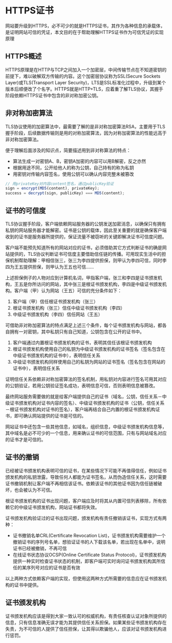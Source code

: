 # HTTPS证书  
网站要升级到HTTPS，必不可少的就是HTTPS证书，其作为各种信息的承载体，是证明网站可信的凭证，本文目的在于帮助理解HTTPS证书作为可信凭证的实现原理  
  
## HTTPS概述
HTTPS原理是在HTTP与TCP之间加入一个加密层，中间传输节点在不知道密钥的前提下，难以破解双方传输的内容。这个加密层协议称为SSL(Secure Sockets Layer)或TLS(Transport Layer Security)，LTS是SSL标准化过程中，升级到某个版本后顺便改了个名字。HTTPS就是HTTP+TLS，应着重了解TLS协议，其握手阶段依赖HTTPS证书中包含的非对称加密公钥。  
  
## 非对称加密算法
TLS协议使用的加密算法中，最需要了解的是非对称加密算法RSA，主要用于TLS握手阶段，后续数据传输则是用的对称加密算法，因为对称加密算法的性能远高于非对称加密算法。  
  
便于理解后面涉及的知识点，简要描述用到非对称算法的特点：  
- 算法生成一对密钥A、B，密钥A加密的内容可以用B解密，反之亦然
- 根据用途不同，公开给他人的称为公钥，自己持有的称为私钥
- 用密钥对传输内容签名，使用公钥可以确认内容完整未被篡改

```javascript
// 用privateKey对内容content签名，通过publicKey验证
sign = encrypt(MD5(content), privateKey);
success = decrypt(sign, publicKey) === MD5(content);
```
  
## 证书的可信度
TLS协议握手阶段，客户端依赖网站服务器的公钥发送加密消息，以确保只有拥有私钥的网站服务器才能解密。证书是公钥的载体，因此至关重要的就是确保客户端收到的证书是服务器所提供的，保证流量不被窃听的关键即解决证书可信度问题。  
  
客户端不能预先知道所有的网站对应的证书，必须借助其它方式判断证书的确是网站提供的，TLS协议判断证书可信度主要借助信任链的传播。可用现实生活中的担保机制帮助理解：甲相信张三，张三为李四提供担保，则甲认为李四可信，同时李四为王五提供担保，则甲认为王五也可信......  
  
上述担保例子的人物对应到计算机名词，甲指客户端，张三和李四是证书颁发机构，王五是你所访问的网站，其中张三是根证书颁发机构，李四是中级证书颁发机构。客户端（甲）认为网站（王五）可信的充分条件如下：  
1. 客户端（甲）信任根证书颁发机构（张三）
2. 根证书颁发机构（张三）信任中级证书颁发机构（李四）
3. 中级证书颁发机构（李四）信任网站（王五）
  
可借助非对称加密算法的特点满足上述三个条件，每个证书颁发机构与网站，都各自拥有一对密钥，其中私钥只有自己知道，公钥包含在公开的证书中。  
1. 客户端通过内置根证书颁发机构的证书，表明其信任该根证书颁发机构
2. 根证书颁发机构使用自己的私钥为中级证书颁发机构的证书签名（签名包含在中级证书颁发机构的证书中），表明信任关系
3. 中级证书颁发机构同样使用自己的私钥为网站的证书签名（签名包含在网站的证书中），表明信任关系
  
证明信任关系依赖非对称加密算法的签名机制，用私钥对内容进行签名可用其对应的公钥验证，若用公钥验证签名成功，表明信息可信，否则表明信息被篡改。  
  
最终网站服务需要做的就是给客户端提供自己的证书（域名，公钥，信任关系－中级证书颁发机构对证书内容的签名）、中级证书颁发机构的证书（公钥，信任关系－根证书颁发机构对证书的签名），客户端再结合自己内置的根证书颁发机构证书，即可确认网站提供的证书是可信的。  
    
网站证书中还包含一些其他信息，如域名，组织信息，中级证书颁发机构信息等，其中域名是必不可少的一个信息，用来确认证书的可信范围，只有与网站域名对应的证书才是可信的。  
  
## 证书的撤销
已经被证书颁发机构表明可信的证书，在某些情况下可能不再值得信任，例如证书颁发机构的私钥泄露，导致任何人都能为证书签名，从而伪造信任关系，这时需要证书撤销机制让客户端不再相信该证书。依赖该证书的其他证书因为信任链被破坏，也会被认为不可信。
  
根证书颁发机构的证书出现问题，客户端应及时将其从内置可信列表移除，所有依赖它的中级证书颁发机构，网站证书都将失效。  
  
证书颁发机构验证过的证书出现问题，颁发机构有责任撤销该证书，实现方式有两种：  
- 证书撤销名单CRL(Certificate Revocation List)，证书颁发机构需要维护一个撤销证书的序列号名单，想验证证书的人下载该名单，若出现在名单中，说明证书已经被撤销，不再可信
- 在线证书状态协议OCSP(Online Certificate Status Protocol)，证书颁发机构提供一种实时检查证书状态的机制，即客户端可实时询问证书颁发机构其所信任的某序列号对应的证书是否有效
  
以上两种方式依赖客户端的实现，但使用这两种方式所需要的信息应在证书颁发机构的证书中提供。  
  
## 证书颁发机构
证书颁发机构应该是得到大家一致认可的权威机构，有责任核查认证对象所提供的信息，只有信息准确无误才能为其提供信任关系担保。如果某些证书颁发机构存在失责，为不可信的人提供了信任担保，让其得以欺骗他人，应该对证书颁发机构进行惩罚。
